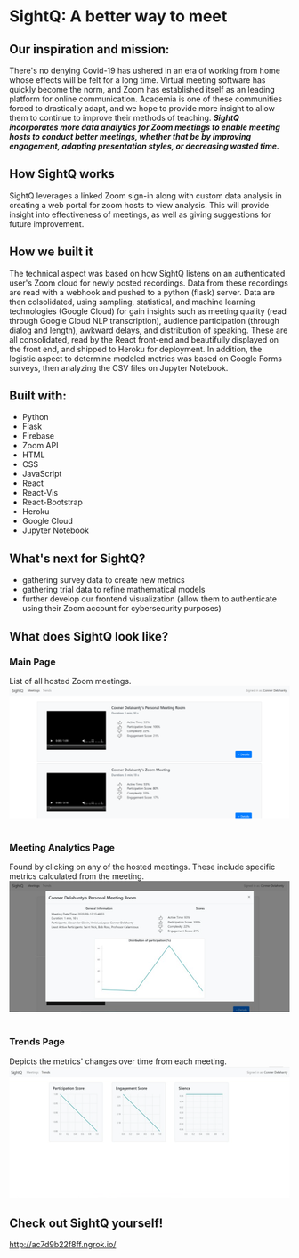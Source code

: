# SightQ: A better way to meet

## Our inspiration and mission: 
There's no denying Covid-19 has ushered in an era of working from home whose effects will be felt for a long time. Virtual meeting software has quickly become the norm, and Zoom has established itself as an leading platform for online communication. Academia is one of these communities forced to drastically adapt, and we hope to provide more insight to allow them to continue to improve their methods of teaching. **_SightQ incorporates more data analytics for Zoom meetings to enable meeting hosts to conduct better meetings, whether that be by improving engagement, adapting presentation styles, or decreasing wasted time._**

## How SightQ works
SightQ leverages a linked Zoom sign-in along with custom data analysis in creating a web portal for zoom hosts to view analysis. This will provide insight into effectiveness of meetings, as well as giving suggestions for future improvement.

## How we built it
The technical aspect was based on how SightQ listens on an authenticated user's Zoom cloud for newly posted recordings. Data from these recordings are read with a webhook and pushed to a python (flask) server. Data are then colsolidated, using sampling, statistical, and machine learning technologies (Google Cloud) for gain insights such as meeting quality (read through Google Cloud NLP transcription), audience participation (through dialog and length), awkward delays, and distribution of speaking. These are all consolidated, read by the React front-end and beautifully displayed on the front end, and shipped to Heroku for deployment. In addition, the logistic aspect to determine modeled metrics was based on Google Forms surveys, then analyzing the CSV files on Jupyter Notebook. 

## Built with:
- Python
- Flask
- Firebase
- Zoom API
- HTML
- CSS
- JavaScript
- React
- React-Vis
- React-Bootstrap
- Heroku
- Google Cloud
- Jupyter Notebook

## What's next for SightQ?
- gathering survey data to create new metrics
- gathering trial data to refine mathematical models
- further develop our frontend visualization (allow them to authenticate using their Zoom account for cybersecurity purposes)

## What does SightQ look like?
### Main Page
List of all hosted Zoom meetings.
![Main Page- List of all Zoom meetings hosted](/SightQ_MainPage.png) <br> <br>

### Meeting Analytics Page
Found by clicking on any of the hosted meetings. These include specific metrics calculated from the meeting.
![Meeting Analysis- Metrics calculated from the Zoom meeting](/SightQ_MeetingAnalysis.png) <br> <br>

### Trends Page
Depicts the metrics' changes over time from each meeting.
![Trends Page- depicts metrics' changes over time from various meetings](/SightQ_TrendsPage.png)

## Check out SightQ yourself!
http://ac7d9b22f8ff.ngrok.io/



